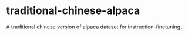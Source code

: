 # traditional-chinese-alpaca
A traditional chinese version of alpaca dataset for instruction-finetuning.
